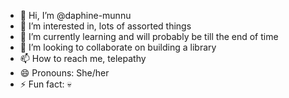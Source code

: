 - 👋 Hi, I’m @daphine-munnu
- 👀 I’m interested in, lots of assorted things
- 🌱 I’m currently learning and will probably be till the end of time 
- 💞️ I’m looking to collaborate on building a library 
- 📫 How to reach me, telepathy 
- 😄 Pronouns: She/her 
- ⚡ Fun fact: 💀

<!---
daphine-munnu/daphine-munnu is a ✨ special ✨ repository because its `README.md` (this file) appears on your GitHub profile.
You can click the Preview link to take a look at your changes.
--->
